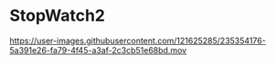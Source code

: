 # StopWatch2
https://user-images.githubusercontent.com/121625285/235354176-5a391e26-fa79-4f45-a3af-2c3cb51e68bd.mov
